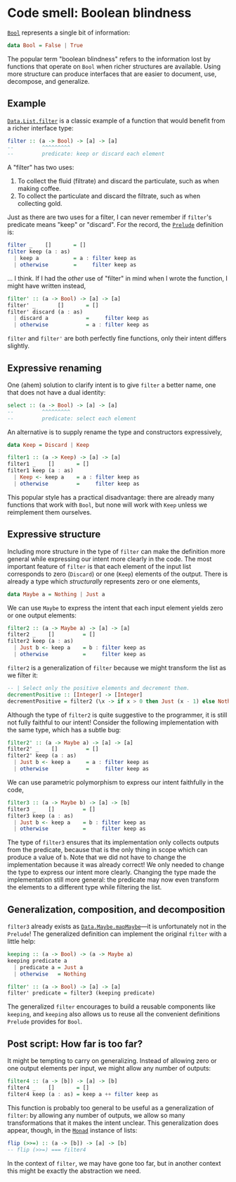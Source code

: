 # Code smell: Boolean blindness

[`Bool`][Bool] represents a single bit of information:

~~~ haskell
data Bool = False | True
~~~

The popular term "boolean blindness" refers to the information lost by functions that operate on `Bool` when richer structures are available.
Using more structure can produce interfaces that are easier to document, use, decompose, and generalize.

## Example

[`Data.List.filter`][Data.List.filter] is a classic example of a function that would benefit from a richer interface type:

~~~ haskell
filter :: (a -> Bool) -> [a] -> [a]
--         ^^^^^^^^^
--         predicate: keep or discard each element
~~~

A "filter" has two uses:

1. To collect the fluid (filtrate) and discard the particulate, such as when making coffee.
1. To collect the particulate and discard the filtrate, such as when collecting gold.

Just as there are two uses for a filter, I can never remember if `filter`'s predicate means "keep" or "discard".
For the record, the [`Prelude`][Prelude] definition is:

~~~ haskell
filter _    []       = []
filter keep (a : as)
  | keep a           = a : filter keep as
  | otherwise        =     filter keep as
~~~

... I think.
If I had the _other_ use of "filter" in mind when I wrote the function, I might have written instead,

~~~ haskell
filter' :: (a -> Bool) -> [a] -> [a]
filter' _       []       = []
filter' discard (a : as)
  | discard a            =     filter keep as
  | otherwise            = a : filter keep as
~~~

`filter` and `filter'` are both perfectly fine functions, only their intent differs slightly.

## Expressive renaming

One (ahem) solution to clarify intent is to give `filter` a better name, one that does not have a dual identity:

~~~ haskell
select :: (a -> Bool) -> [a] -> [a]
--         ^^^^^^^^^
--         predicate: select each element
~~~

An alternative is to supply rename the type and constructors expressively,

~~~ haskell
data Keep = Discard | Keep

filter1 :: (a -> Keep) -> [a] -> [a]
filter1 _    []       = []
filter1 keep (a : as)
  | Keep <- keep a    = a : filter keep as
  | otherwise         =     filter keep as
~~~

This popular style has a practical disadvantage:
there are already many functions that work with `Bool`,
but none will work with `Keep` unless we reimplement them ourselves.

## Expressive structure

Including more structure in the type of `filter` can make the definition more general while expressing our intent more clearly in the code.
The most important feature of `filter` is that each element of the input list corresponds to zero (`Discard`) or one (`Keep`) elements of the output.
There is already a type which _structurally_ represents zero or one elements,

~~~ haskell
data Maybe a = Nothing | Just a
~~~

We can use `Maybe` to express the intent that each input element yields zero or one output elements:

~~~ haskell
filter2 :: (a -> Maybe a) -> [a] -> [a]
filter2 _    []         = []
filter2 keep (a : as)
  | Just b <- keep a    = b : filter keep as
  | otherwise           =     filter keep as
~~~

`filter2` is a generalization of `filter` because we might transform the list as we filter it:

~~~ haskell
-- | Select only the positive elements and decrement them.
decrementPositive :: [Integer] -> [Integer]
decrementPositive = filter2 (\x -> if x > 0 then Just (x - 1) else Nothing)
~~~

Although the type of `filter2` is quite suggestive to the programmer, it is still not fully faithful to our intent!
Consider the following implementation with the same type, which has a subtle bug:

~~~ haskell
filter2' :: (a -> Maybe a) -> [a] -> [a]
filter2' _    []         = []
filter2' keep (a : as)
  | Just b <- keep a     = a : filter keep as
  | otherwise            =     filter keep as
~~~

We can use parametric polymorphism to express our intent faithfully in the code,

~~~ haskell
filter3 :: (a -> Maybe b) -> [a] -> [b]
filter3 _    []         = []
filter3 keep (a : as)
  | Just b <- keep a    = b : filter keep as
  | otherwise           =     filter keep as
~~~

The type of `filter3` ensures that its implementation only collects outputs from the predicate, because that is the only thing in scope which can produce a value of `b`.
Note that we did not have to change the implementation because it was already correct!
We only needed to change the type to express our intent more clearly.
Changing the type made the implementation still more general:
the predicate may now even transform the elements to a different type while filtering the list.

## Generalization, composition, and decomposition

`filter3` already exists as [`Data.Maybe.mapMaybe`][Data.Maybe.mapMaybe]—it is unfortunately not in the `Prelude`!
The generalized definition can implement the original `filter` with a little help:

~~~ haskell
keeping :: (a -> Bool) -> (a -> Maybe a)
keeping predicate a
  | predicate a = Just a
  | otherwise   = Nothing

filter' :: (a -> Bool) -> [a] -> [a]
filter' predicate = filter3 (keeping predicate)
~~~

The generalized `filter` encourages to build a reusable components like `keeping`,
and `keeping` also allows us to reuse all the convenient definitions `Prelude` provides for `Bool`.

## Post script: How far is too far?

It might be tempting to carry on generalizing.
Instead of allowing zero or one output elements per input, we might allow any number of outputs:

~~~ haskell
filter4 :: (a -> [b]) -> [a] -> [b]
filter4 _    []       = []
filter4 keep (a : as) = keep a ++ filter keep as
~~~

This function is probably too general to be useful as a generalization of `filter`:
by allowing any number of outputs, we allow so many transformations that it makes the intent unclear.
This generalization does appear, though, in the [`Monad`][Monad] instance of lists:

~~~ haskell
flip (>>=) :: (a -> [b]) -> [a] -> [b]
-- flip (>>=) === filter4
~~~

In the context of `filter`, we may have gone too far, but in another context this might be exactly the abstraction we need.

[Bool]: http://hackage.haskell.org/package/base-4.12.0.0/docs/Prelude.html#t:Bool
[Data.List.filter]: http://hackage.haskell.org/package/base-4.12.0.0/docs/Data-List.html#v:filter
[Prelude]: http://hackage.haskell.org/package/base-4.12.0.0/docs/Prelude.html
[Data.Maybe.mapMaybe]: http://hackage.haskell.org/package/base-4.12.0.0/docs/Data-Maybe.html#v:mapMaybe
[Monad]: http://hackage.haskell.org/package/base-4.12.0.0/docs/Control-Monad.html#t:Monad
